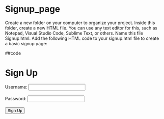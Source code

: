 # Signup_page
Create a new folder on your computer to organize your project.  Inside this folder, create a new HTML file. You can use any text editor for this, such as Notepad, Visual Studio Code, Sublime Text, or others. Name this file Signup.html.  Add the following HTML code to your signup.html file to create a basic signup page:

##code
<!DOCTYPE html>
<html>
<head>
    <title>Signup Page</title>
</head>
<body>
    <h1>Sign Up</h1>
    <form>
        <label for="username">Username:</label>
        <input type="text" id="username" name="username" required><br><br>
        <label for="password">Password:</label>
        <input type="password" id="password" name="password" required><br><br>
        <input type="submit" value="Sign Up">
    </form>
</body>
</html>
